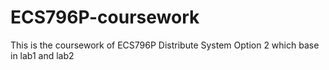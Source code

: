 # ECS796P-coursework
This is the coursework of ECS796P Distribute System Option 2 which base in lab1 and lab2
